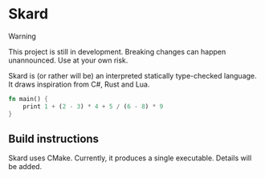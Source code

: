 # Skard

> [!Warning]
> This project is still in development. Breaking changes can happen unannounced. Use at your own risk.

Skard is (or rather will be) an interpreted statically type-checked language. It draws inspiration from C#, Rust and Lua.

```rs
fn main() {
    print 1 + (2 - 3) * 4 + 5 / (6 - 8) * 9
}
```

## Build instructions

Skard uses CMake. Currently, it produces a single executable. Details will be added.

